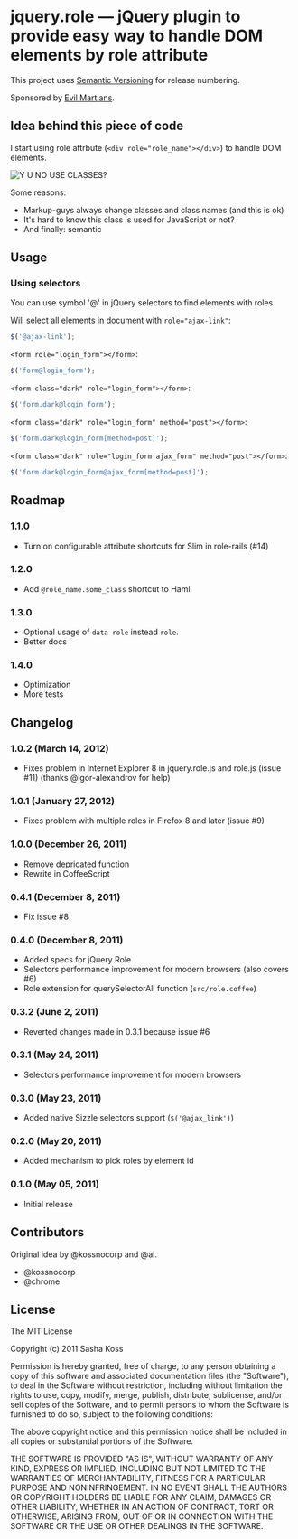 # jquery.role — jQuery plugin to provide easy way to handle DOM elements by role attribute

This project uses [Semantic Versioning](http://semver.org/) for release numbering.

Sponsored by [Evil Martians](http://evilmartians.com/).

## Idea behind this piece of code

I start using role attrbute (`<div role="role_name"></div>`) to handle DOM elements.

![Y U NO USE CLASSES?](https://github.com/kossnocorp/role/raw/master/doc/yuno.png)

Some reasons:

* Markup-guys always change classes and class names (and this is ok)
* It's hard to know this class is used for JavaScript or not?
* And finally: semantic

## Usage

### Using selectors

You can use symbol '@' in jQuery selectors to find elements with roles

Will select all elements in document with `role="ajax-link"`:

``` js
$('@ajax-link');
```

`<form role="login_form"></form>`:

``` js
$('form@login_form');
```

`<form class="dark" role="login_form"></form>`:

``` js
$('form.dark@login_form');
```

`<form class="dark" role="login_form" method="post"></form>`:

``` js
$('form.dark@login_form[method=post]');
```

`<form class="dark" role="login_form ajax_form" method="post"></form>`:

``` js
$('form.dark@login_form@ajax_form[method=post]');
```

## Roadmap

### 1.1.0

* Turn on configurable attribute shortcuts for Slim in role-rails (#14)

### 1.2.0

* Add `@role_name.some_class` shortcut to Haml

### 1.3.0

* Optional usage of `data-role` instead `role`.
* Better docs

### 1.4.0

* Optimization
* More tests

## Changelog

### 1.0.2 (March 14, 2012)

* Fixes problem in Internet Explorer 8 in jquery.role.js and role.js (issue #11) (thanks @igor-alexandrov for help)

### 1.0.1 (January 27, 2012)

* Fixes problem with multiple roles in Firefox 8 and later (issue #9)

### 1.0.0 (December 26, 2011)

* Remove depricated function
* Rewrite in CoffeeScript

### 0.4.1 (December 8, 2011)

* Fix issue #8

### 0.4.0 (December 8, 2011)

* Added specs for jQuery Role
* Selectors performance improvement for modern browsers (also covers #6)
* Role extension for querySelectorAll function (`src/role.coffee`)

### 0.3.2 (June 2, 2011)

* Reverted changes made in 0.3.1 because issue #6

### 0.3.1 (May 24, 2011)

* Selectors performance improvement for modern browsers

### 0.3.0 (May 23, 2011)

* Added native Sizzle selectors support (`$('@ajax_link')`)

### 0.2.0 (May 20, 2011)

* Added mechanism to pick roles by element id

### 0.1.0 (May 05, 2011)

* Initial release

## Contributors

Original idea by @kossnocorp and @ai.

* @kossnocorp
* @chrome

## License

The MIT License

Copyright (c) 2011 Sasha Koss

Permission is hereby granted, free of charge, to any person obtaining a copy of this software and associated documentation files (the "Software"), to deal in the Software without restriction, including without limitation the rights to use, copy, modify, merge, publish, distribute, sublicense, and/or sell copies of the Software, and to permit persons to whom the Software is furnished to do so, subject to the following conditions:

The above copyright notice and this permission notice shall be included in all copies or substantial portions of the Software.

THE SOFTWARE IS PROVIDED "AS IS", WITHOUT WARRANTY OF ANY KIND, EXPRESS OR IMPLIED, INCLUDING BUT NOT LIMITED TO THE WARRANTIES OF MERCHANTABILITY, FITNESS FOR A PARTICULAR PURPOSE AND NONINFRINGEMENT. IN NO EVENT SHALL THE AUTHORS OR COPYRIGHT HOLDERS BE LIABLE FOR ANY CLAIM, DAMAGES OR OTHER LIABILITY, WHETHER IN AN ACTION OF CONTRACT, TORT OR OTHERWISE, ARISING FROM, OUT OF OR IN CONNECTION WITH THE SOFTWARE OR THE USE OR OTHER DEALINGS IN THE SOFTWARE.
